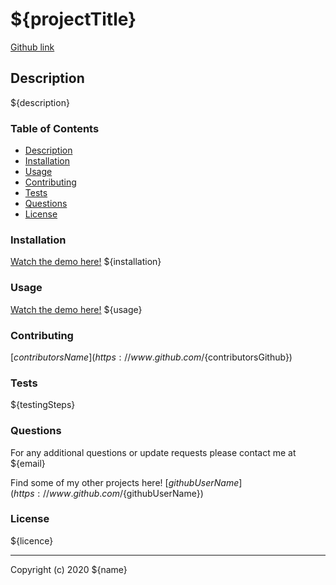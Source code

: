 # ${projectTitle}

[Github link](${githubLink})

## Description

${description}

### Table of Contents

* [Description](#description)
* [Installation](#installation)
* [Usage](#usage)
* [Contributing](#contributing)
* [Tests](#tests)
* [Questions](#questions)
* [License](#licence)

### Installation

[Watch the demo here!](${videoLink})
${installation}

### Usage

[Watch the demo here!](${videoLink})
${usage}

### Contributing

[${contributorsName}] (https://www.github.com/${contributorsGithub})

### Tests

${testingSteps}

### Questions

For any additional questions or update requests please contact me at ${email}

Find some of my other projects here!
[${githubUserName}](https://www.github.com/${githubUserName})

### License

${licence}

---
Copyright (c) 2020 ${name}

